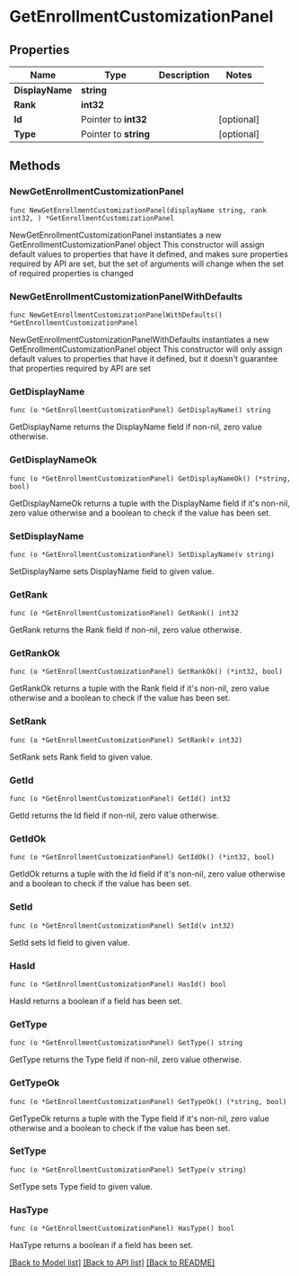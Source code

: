 # GetEnrollmentCustomizationPanel

## Properties

Name | Type | Description | Notes
------------ | ------------- | ------------- | -------------
**DisplayName** | **string** |  | 
**Rank** | **int32** |  | 
**Id** | Pointer to **int32** |  | [optional] 
**Type** | Pointer to **string** |  | [optional] 

## Methods

### NewGetEnrollmentCustomizationPanel

`func NewGetEnrollmentCustomizationPanel(displayName string, rank int32, ) *GetEnrollmentCustomizationPanel`

NewGetEnrollmentCustomizationPanel instantiates a new GetEnrollmentCustomizationPanel object
This constructor will assign default values to properties that have it defined,
and makes sure properties required by API are set, but the set of arguments
will change when the set of required properties is changed

### NewGetEnrollmentCustomizationPanelWithDefaults

`func NewGetEnrollmentCustomizationPanelWithDefaults() *GetEnrollmentCustomizationPanel`

NewGetEnrollmentCustomizationPanelWithDefaults instantiates a new GetEnrollmentCustomizationPanel object
This constructor will only assign default values to properties that have it defined,
but it doesn't guarantee that properties required by API are set

### GetDisplayName

`func (o *GetEnrollmentCustomizationPanel) GetDisplayName() string`

GetDisplayName returns the DisplayName field if non-nil, zero value otherwise.

### GetDisplayNameOk

`func (o *GetEnrollmentCustomizationPanel) GetDisplayNameOk() (*string, bool)`

GetDisplayNameOk returns a tuple with the DisplayName field if it's non-nil, zero value otherwise
and a boolean to check if the value has been set.

### SetDisplayName

`func (o *GetEnrollmentCustomizationPanel) SetDisplayName(v string)`

SetDisplayName sets DisplayName field to given value.


### GetRank

`func (o *GetEnrollmentCustomizationPanel) GetRank() int32`

GetRank returns the Rank field if non-nil, zero value otherwise.

### GetRankOk

`func (o *GetEnrollmentCustomizationPanel) GetRankOk() (*int32, bool)`

GetRankOk returns a tuple with the Rank field if it's non-nil, zero value otherwise
and a boolean to check if the value has been set.

### SetRank

`func (o *GetEnrollmentCustomizationPanel) SetRank(v int32)`

SetRank sets Rank field to given value.


### GetId

`func (o *GetEnrollmentCustomizationPanel) GetId() int32`

GetId returns the Id field if non-nil, zero value otherwise.

### GetIdOk

`func (o *GetEnrollmentCustomizationPanel) GetIdOk() (*int32, bool)`

GetIdOk returns a tuple with the Id field if it's non-nil, zero value otherwise
and a boolean to check if the value has been set.

### SetId

`func (o *GetEnrollmentCustomizationPanel) SetId(v int32)`

SetId sets Id field to given value.

### HasId

`func (o *GetEnrollmentCustomizationPanel) HasId() bool`

HasId returns a boolean if a field has been set.

### GetType

`func (o *GetEnrollmentCustomizationPanel) GetType() string`

GetType returns the Type field if non-nil, zero value otherwise.

### GetTypeOk

`func (o *GetEnrollmentCustomizationPanel) GetTypeOk() (*string, bool)`

GetTypeOk returns a tuple with the Type field if it's non-nil, zero value otherwise
and a boolean to check if the value has been set.

### SetType

`func (o *GetEnrollmentCustomizationPanel) SetType(v string)`

SetType sets Type field to given value.

### HasType

`func (o *GetEnrollmentCustomizationPanel) HasType() bool`

HasType returns a boolean if a field has been set.


[[Back to Model list]](../README.md#documentation-for-models) [[Back to API list]](../README.md#documentation-for-api-endpoints) [[Back to README]](../README.md)


